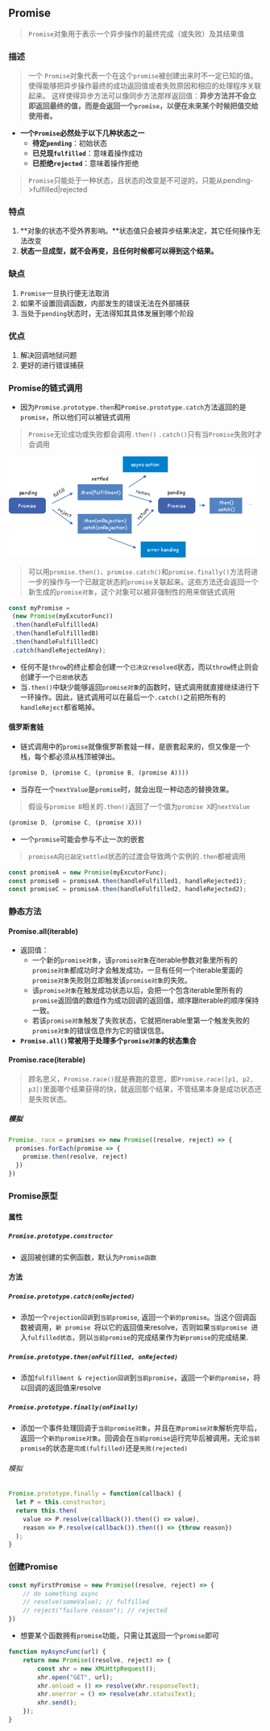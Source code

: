 ## Promise

> `Promise`对象用于表示一个异步操作的最终完成（或失败）及其结果值

### 描述

> 一个 `Promise`对象代表一个在这个`promise`被创建出来时不一定已知的值。使得能够把异步操作最终的成功返回值或者失败原因和相应的处理程序关联起来。 这样使得异步方法可以像同步方法那样返回值：**异步方法并不会立即返回最终的值，而是会返回一个`promise`，以便在未来某个时候把值交给使用者。**

* **一个`Promise`必然处于以下几种状态之一**
  * **待定`pending`**：初始状态
  * **已兑现`fulfilled`**：意味着操作成功
  * **已拒绝`rejected`**：意味着操作拒绝

> `Promise`只能处于一种状态，且状态的改变是不可逆的，只能从pending->fulfilled|rejected

### 特点

1. **对象的状态不受外界影响。**状态值只会被异步结果决定，其它任何操作无法改变
2. **状态一旦成型，就不会再变，且任何时候都可以得到这个结果。**

### 缺点

1. `Promise`一旦执行便无法取消
2. 如果不设置回调函数，内部发生的错误无法在外部捕获
3. 当处于`pending`状态时，无法得知其具体发展到哪个阶段

### 优点

1. 解决回调地狱问题
2. 更好的进行错误捕获

### Promise的链式调用

* 因为`Promise.prototype.then`和`Promise.prototype.catch`方法返回的是`promise`，所以他们可以被链式调用

> `Promise`无论成功或失败都会调用`.then()`
> `.catch()`只有当`Promise`失败时才会调用

![链式调用](./img/promise-链式调用.png)

> 可以用`promise.then()`、`promise.catch()`和`promise.finally()`方法将进一步的操作与一个已敲定状态的`promise`关联起来。这些方法还会返回一个新生成的`promise对象`，这个对象可以被非强制性的用来做链式调用

```js
const myPromise = 
 (new Promise(myExcutorFunc))
 .then(handleFulfillledA)
 .then(handleFulfillledB)
 .then(handleFulfillledC)
 .catch(handleRejectedAny);
```

* 任何不是`throw`的终止都会创建一个`已决议resolved`状态，而以`throw`终止则会创建于一个`已拒绝`状态
* 当`.then()`中缺少能够返回`promise对象`的函数时，链式调用就直接继续进行下一环操作。因此，链式调用可以在最后一个`.catch()`之前把所有的`handleReject`都省略掉。

#### 俄罗斯套娃

* 链式调用中的`promise`就像俄罗斯套娃一样，是嵌套起来的，但又像是一个栈，每个都必须从栈顶被弹出。

```js
(promise D, (promise C, (promise B, (promise A))))
```

* 当存在一个`nextValue`是`promise`时，就会出现一种动态的替换效果。

> 假设与`promise B`相关的`.then()`返回了一个值为`promise X`的`nextValue`

```js
(promise D, (promise C, (promise X)))
```

* 一个`promise`可能会参与不止一次的嵌套

> `promiseA`向`已敲定settled`状态的过渡会导致两个实例的`.then`都被调用

```js
const promiseA = new Promise(myExcutorFunc);
const promiseB = promiseA.then(handleFulfilled1, handleRejected1);
const promiseC = promiseA.then(handleFulfilled2, handleRejected2);
```

### 静态方法

#### Promise.all(iterable)

* 返回值：
    * 一个新的`promise对象`，该`promise对象`在iterable参数对象里所有的`promise对象`都成功时才会触发成功，一旦有任何一个iterable里面的`promise对象`失败则立即触发该`promise对象`的失败。
    * 该`promise对象`在触发成功状态以后，会把一个包含iterable里所有的`promise`返回值的数组作为成功回调的返回值，顺序跟iterable的顺序保持一致。
    * 若该`promise对象`触发了失败状态，它就把iterable里第一个触发失败的`promise对象`的错误信息作为它的错误信息。
* **`Promise.all()`常被用于处理多个`promise对象`的状态集合**

#### Promise.race(iterable)

> 顾名思义，`Promise.race()`就是赛跑的意思，即`Promise.race([p1, p2, p3])`里面哪个结果获得的快，就返回那个结果，不管结果本身是成功状态还是失败状态。

##### 模拟

```js
Promise._race = promises => new Promise((resolve, reject) => {
  promises.forEach(promise => {
    promise.then(resolve, reject) 
  })
})
```

### Promise原型

#### 属性

##### `Promise.prototype.constructor`

* 返回被创建的实例函数，默认为`Promise函数`

#### 方法

##### `Promise.prototype.catch(onRejected)`

* 添加一个`rejection回调`到`当前promise`, 返回一个`新的promise`。当这个回调函数被调用，`新 promise `将以它的返回值来resolve，否则如果`当前promise `进入`fulfilled状态`，则以`当前promise`的完成结果作为`新promise`的完成结果.

##### `Promise.prototype.then(onFulfilled, onRejected)`

* 添加`fulfillment & rejection回调`到`当前promise`，返回一个`新的promise`，将以回调的返回值来resolve

##### `Promise.prototype.finally(onFinally)`

* 添加一个事件处理回调于`当前promise对象`，并且在`原promise对象`解析完毕后，返回一个`新的promise对象`。回调会在`当前promise`运行完毕后被调用，无论`当前promise`的状态是`完成(fulfilled)`还是`失败(rejected)`

###### 模拟

```js
Promise.prototype.finally = function(callback) {
  let P = this.constructor;
  return this.then(
    value => P.resolve(callback()).then(() => value),
    reason => P.resolve(callback()).then(() => {throw reason})
  );
}
```

### 创建Promise

```js
const myFirstPromise = new Promise((resolve, reject) => {
	// do something async
	// resolve(someValue); // fulfilled
	// reject("failure reason"); // rejected
})
```

* 想要某个函数拥有`promise`功能，只需让其返回一个`promise`即可

```js
function myAsyncFunc(url) {
	return new Promise((resolve, reject) => {
		const xhr = new XMLHttpRequest();
		xhr.open("GET", url);
		xhr.onload = () => resolve(xhr.responseText);
		xhr.onerror = () => resolve(xhr.statusText);
		xhr.send();
	});
}
```